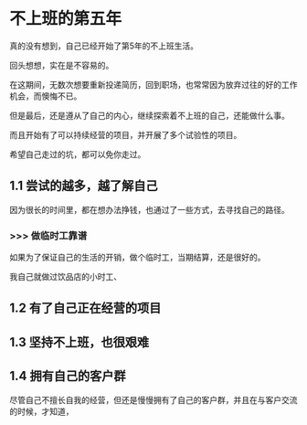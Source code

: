 # 不上班的第五年

真的没有想到，自己已经开始了第5年的不上班生活。

回头想想，实在是不容易的。

在这期间，无数次想要重新投递简历，回到职场，也常常因为放弃过往的好的工作机会，而懊悔不已。

但是最后，还是遵从了自己的内心，继续探索着不上班的自己，还能做什么事。

而且开始有了可以持续经营的项目，并开展了多个试验性的项目。

希望自己走过的坑，都可以免你走过。

## 1.1 尝试的越多，越了解自己

因为很长的时间里，都在想办法挣钱，也通过了一些方式，去寻找自己的路径。

### >>> 做临时工靠谱

如果为了保证自己的生活的开销，做个临时工，当期结算，还是很好的。

我自己就做过饮品店的小时工、

## 1.2 有了自己正在经营的项目

## 1.3 坚持不上班，也很艰难

## 1.4 拥有自己的客户群

尽管自己不擅长自我的经营，但还是慢慢拥有了自己的客户群，并且在与客户交流的时候，才知道，
